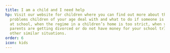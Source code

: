 ```yaml
---
title: I am a child and I need help
hp: Visit our website for children where you can find out more about the
  problems children of your age deal with and what to do if someone is bullied
  at school, when the regime in a children’s home is too strict, when your
  parents are getting divorced or do not have money for your school trip and in
  other similar situations.
order: 6
icon: kids
---
```

